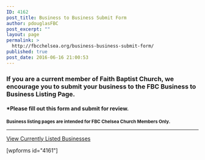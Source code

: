 ```yaml
---
ID: 4162
post_title: Business to Business Submit Form
author: pdouglasFBC
post_excerpt: ""
layout: page
permalink: >
  http://fbcchelsea.org/business-business-submit-form/
published: true
post_date: 2016-06-16 21:00:53
---
```

<h3>If you are a current member of Faith Baptist Church, we encourage you to submit your business to the FBC Business to Business Listing Page.</h3>

<h4>*Please fill out this form and submit for review.</h4>
<small><strong>Business listing pages are intended for FBC Chelsea Church Members Only.</strong></small>

<hr>
<a href="http://fbcchelsea.org/business-2-business/" target="_blank">View Currently Listed Businesses</a>
<p>[wpforms id="4161"]</p>